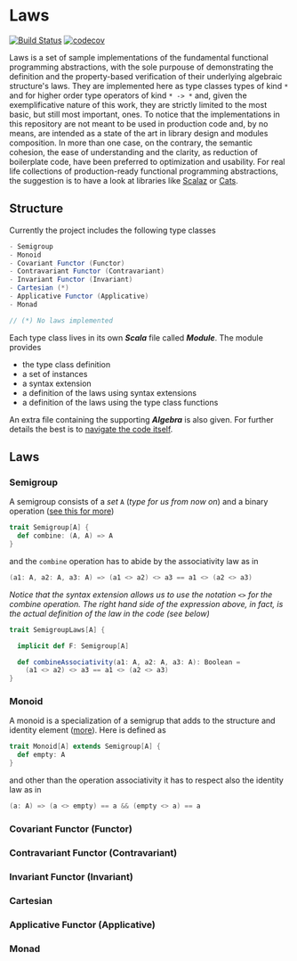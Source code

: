 # Laws
[![Build Status](https://travis-ci.org/barambani/laws.svg?branch=master)](https://travis-ci.org/barambani/laws) [![codecov](https://codecov.io/gh/barambani/laws/branch/master/graph/badge.svg)](https://codecov.io/gh/barambani/laws)

Laws is a set of sample implementations of the fundamental functional programming abstractions, with the sole purpouse of demonstrating the definition and the property-based verification of their underlying algebraic structure's laws. They are implemented here as type classes types of kind `*` and for higher order type operators of kind `* -> *` and, given the exemplificative nature of this work, they are strictly limited to the most basic, but still most important, ones. To notice that the implementations in this repository are not meant to be used in production code and, by no means, are intended as a state of the art in library design and modules composition. In more than one case, on the contrary, the semantic cohesion, the ease of understanding and the clarity, as reduction of boilerplate code, have been preferred to optimization and usability. For real life collections of production-ready functional programming abstractions, the suggestion is to have a look at libraries like [Scalaz](https://github.com/scalaz/scalaz) or [Cats](https://github.com/typelevel/cats).

## Structure
Currently the project includes the following type classes
```scala
- Semigroup
- Monoid
- Covariant Functor (Functor)
- Contravariant Functor (Contravariant)
- Invariant Functor (Invariant)
- Cartesian (*)
- Applicative Functor (Applicative)
- Monad

// (*) No laws implemented
```
Each type class lives in its own **_Scala_** file called **_Module_**. The module provides

  * the type class definition
  * a set of instances
  * a syntax extension
  * a definition of the laws using syntax extensions
  * a definition of the laws using the type class functions

An extra file containing the supporting **_Algebra_** is also given. For further details the best is to [navigate the code itself](https://github.com/barambani/laws/tree/master/src/main/scala).

## Laws
### Semigroup
A semigroup consists of a *set* `A` (*type for us from now on*) and a binary operation ([see this for more](https://en.wikipedia.org/wiki/Semigroup))
```scala
trait Semigroup[A] {
  def combine: (A, A) => A
}
```
and the `combine` operation has to abide by the associativity law as in
```scala
(a1: A, a2: A, a3: A) => (a1 <> a2) <> a3 == a1 <> (a2 <> a3)

```
*Notice that the syntax extension allows us to use the notation `<>` for the combine operation. The right hand side of the expression above, in fact, is the actual definition of the law in the code (see below)*
```scala
trait SemigroupLaws[A] {

  implicit def F: Semigroup[A]

  def combineAssociativity(a1: A, a2: A, a3: A): Boolean =
    (a1 <> a2) <> a3 == a1 <> (a2 <> a3)
}
```

### Monoid
A monoid is a specialization of a semigrup that adds to the structure and identity element ([more](https://en.wikipedia.org/wiki/Monoid)). Here is defined as 
```scala
trait Monoid[A] extends Semigroup[A] {
  def empty: A
}
```
and other than the operation associativity it has to respect also the identity law as in
```scala
(a: A) => (a <> empty) == a && (empty <> a) == a
```
### Covariant Functor (Functor)
### Contravariant Functor (Contravariant)
### Invariant Functor (Invariant)
### Cartesian
### Applicative Functor (Applicative)
### Monad
